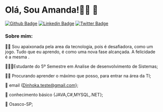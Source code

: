 # Olá, Sou Amanda!👩‍💻 👋

[![Github Badge](https://img.shields.io/badge/-Github-000?style=flat-square&logo=Github&logoColor=white&link=https://github.com/dinhoka)](https://github.com/dinhoka)
[![Linkedin Badge](https://img.shields.io/badge/-LinkedIn-blue?style=flat-square&logo=Linkedin&logoColor=white&link=https://https://www.linkedin.com/in/amandacarolinaamaral/)](https://www.linkedin.com/in/amandacarolinaamaral/)
[![Twitter Badge](https://img.shields.io/badge/-Twitter-1ca0f1?style=flat-square&labelColor=1ca0f1&logo=twitter&logoColor=white&link=https://twitter.com/dinhoka)](https://twitter.com/dinhoka)


### Sobre mim:

🐱‍🏍 Sou apaixonada pela area da tecnologia, pois é desafiadora, como um jogo. Tudo que eu aprendo, é como uma nova fase alcançada. A felicidade é a mesma .

👨🏼‍🏫Estudante do 5º Semestre em Analise de desenvolvimento de Sistemas;

✍🏼 Procurando aprender o máximo que posso, para entrar na área da TI;

💬 email {Dinhoka.teste@gmail.com};

🚀 conhecimento básico {JAVA,C#,MYSQL,.NET};

🏡 Osasco-SP;
